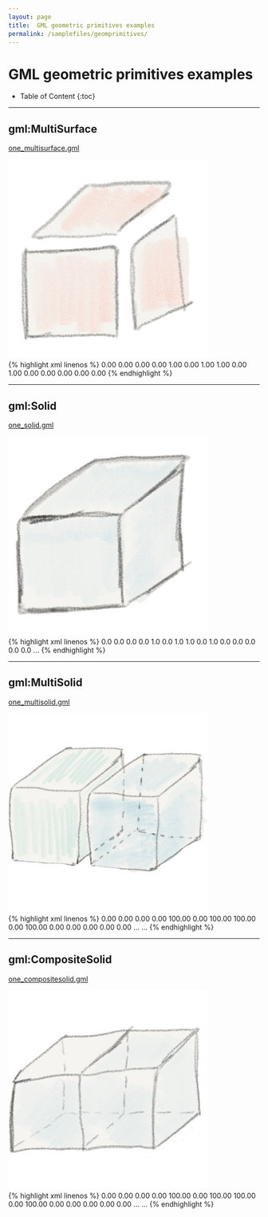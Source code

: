 ```yaml
---
layout: page
title:  GML geometric primitives examples
permalink: /samplefiles/geomprimitives/
---
```


# GML geometric primitives examples

* Table of Content
{:toc}


- - - 

## gml:MultiSurface

<i class="fa fa-download" aria-hidden="true"></i> <a href="one_multisurface.gml">one_multisurface.gml</a>

<div class="row">
  <div class="col-md-3 col-sm-6">
    <img class="img-responsive" src="one_multisurface.jpg" alt="...">
  </div>
  <div class="col-md-9 col-sm-6">
    {% highlight xml linenos %}
    <gml:MultiSurface>
      <gml:surfaceMember>
        <gml:Polygon>
          <gml:exterior>
            <gml:LinearRing>
              <gml:pos>0.00 0.00 0.00</gml:pos>
              <gml:pos>0.00 1.00 0.00</gml:pos>
              <gml:pos>1.00 1.00 0.00</gml:pos>
              <gml:pos>1.00 0.00 0.00</gml:pos>
              <gml:pos>0.00 0.00 0.00</gml:pos>
            </gml:LinearRing>
          </gml:exterior>
        </gml:Polygon>
      </gml:surfaceMember>
    </gml:MultiSurface>
    {% endhighlight %}
  </div>
</div>


- - - 

## gml:Solid

<i class="fa fa-download" aria-hidden="true"></i> <a href="one_solid.gml">one_solid.gml</a>

<div class="row">
  <div class="col-md-3 col-sm-6">
    <img class="img-responsive" src="one_solid.jpg" alt="...">
  </div>
  <div class="col-md-9 col-sm-6">
  {% highlight xml linenos %}
<gml:Solid>
  <gml:exterior>
    <gml:CompositeSurface>
      <gml:surfaceMember>
        <gml:Polygon>
          <gml:exterior>
            <gml:LinearRing>
              <gml:pos>0.0 0.0 0.0</gml:pos>
              <gml:pos>0.0 1.0 0.0</gml:pos>
              <gml:pos>1.0 1.0 0.0</gml:pos>
              <gml:pos>1.0 0.0 0.0</gml:pos>
              <gml:pos>0.0 0.0 0.0</gml:pos>
            </gml:LinearRing>
          </gml:exterior>
        </gml:Polygon>
      </gml:surfaceMember>
      ...
    </gml:exterior>
  </gml:CompositeSurface>
</gml:Solid>
{% endhighlight %}
</div>
</div>

- - -

## gml:MultiSolid

<i class="fa fa-download" aria-hidden="true"></i> <a href="one_multisolid.gml">one_multisolid.gml</a>

<div class="row">
  <div class="col-md-3 col-sm-6">
    <img class="img-responsive" src="one_multisolid.jpg" alt="...">
  </div>
  <div class="col-md-9 col-sm-6">
  {% highlight xml linenos %}
<gml:MultiSolid>
  <gml:solidMember>
    <gml:Solid>
      <gml:exterior>
        <gml:CompositeSurface>
          <gml:surfaceMember>
            <gml:Polygon>
              <gml:exterior>
                <gml:LinearRing>
                  <gml:pos>0.00 0.00 0.00</gml:pos>
                  <gml:pos>0.00 100.00 0.00</gml:pos>
                  <gml:pos>100.00 100.00 0.00</gml:pos>
                  <gml:pos>100.00 0.00 0.00</gml:pos>
                  <gml:pos>0.00 0.00 0.00</gml:pos>
                </gml:LinearRing>
              </gml:exterior>
            </gml:Polygon>
          </gml:surfaceMember>
          <gml:surfaceMember>
          ...
          </gml:surfaceMember>
        </gml:CompositeSurface>
      </gml:exterior>
    </gml:Solid>
  </gml:solidMember>
  <gml:solidMember>
    <gml:Solid>
    ...
    </gml:Solid>
  </gml:solidMember>
</gml:MultiSolid>
{% endhighlight %}
</div>
</div>

- - -

## gml:CompositeSolid

<i class="fa fa-download" aria-hidden="true"></i> <a href="one_compositesolid.gml">one_compositesolid.gml</a>

<div class="row">
  <div class="col-md-3 col-sm-6">
    <img class="img-responsive" src="one_compositesolid.jpg" alt="...">
  </div>
  <div class="col-md-9 col-sm-6">
  {% highlight xml linenos %}
<gml:CompositeSolid>
  <gml:solidMember>
    <gml:Solid>
      <gml:exterior>
        <gml:CompositeSurface>
          <gml:surfaceMember>
            <gml:Polygon>
              <gml:exterior>
                <gml:LinearRing>
                  <gml:pos>0.00 0.00 0.00</gml:pos>
                  <gml:pos>0.00 100.00 0.00</gml:pos>
                  <gml:pos>100.00 100.00 0.00</gml:pos>
                  <gml:pos>100.00 0.00 0.00</gml:pos>
                  <gml:pos>0.00 0.00 0.00</gml:pos>
                </gml:LinearRing>
              </gml:exterior>
            </gml:Polygon>
          </gml:surfaceMember>
          <gml:surfaceMember>
          ...
          </gml:surfaceMember>
        </gml:CompositeSurface>
      </gml:exterior>
    </gml:Solid>
  </gml:solidMember>
  <gml:solidMember>
    <gml:Solid>
    ...
    </gml:Solid>
  </gml:solidMember>
</gml:CompositeSolid>
{% endhighlight %}
</div>
</div>
